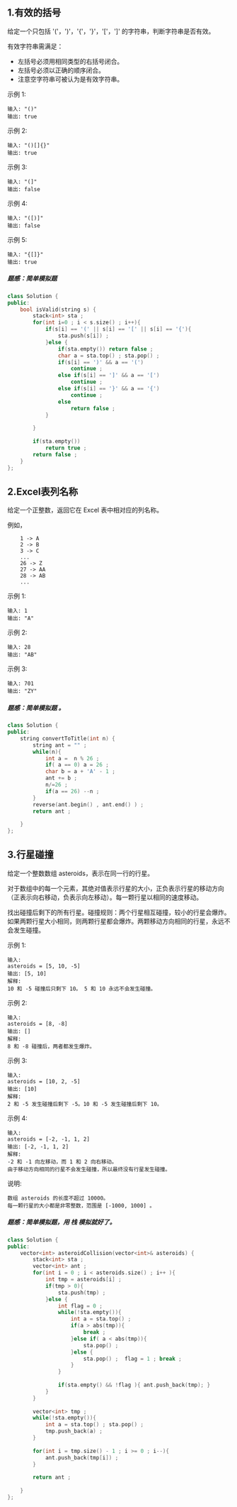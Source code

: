 ## 1.有效的括号
给定一个只包括 '('，')'，'{'，'}'，'['，']' 的字符串，判断字符串是否有效。

有效字符串需满足：

* 左括号必须用相同类型的右括号闭合。
* 左括号必须以正确的顺序闭合。
* 注意空字符串可被认为是有效字符串。

示例 1:
```
输入: "()"
输出: true
```
示例 2:
```
输入: "()[]{}"
输出: true
```
示例 3:
```
输入: "(]"
输出: false
```
示例 4:
```
输入: "([)]"
输出: false
```
示例 5:
```
输入: "{[]}"
输出: true
```
##### 题感：简单模拟题
```C++
class Solution {
public:
    bool isValid(string s) {
        stack<int> sta ; 
        for(int i=0 ; i < s.size() ; i++){
            if(s[i] == '(' || s[i] == '[' || s[i] == '{'){
                sta.push(s[i]) ; 
            }else {
                if(sta.empty()) return false ; 
                char a = sta.top() ; sta.pop() ; 
                if(s[i] == ')' && a == '(')
                    continue ; 
                else if(s[i] == ']' && a == '[')
                    continue ; 
                else if(s[i] == '}' && a == '{')
                    continue ; 
                else 
                    return false ; 
            }
           
        }
        
        if(sta.empty())
            return true ; 
        return false ; 
    }
};
```
## 2.Excel表列名称
给定一个正整数，返回它在 Excel 表中相对应的列名称。

例如，
```
    1 -> A
    2 -> B
    3 -> C
    ...
    26 -> Z
    27 -> AA
    28 -> AB 
    ...
```
示例 1:
```
输入: 1
输出: "A"
```
示例 2:
```
输入: 28
输出: "AB"
```
示例 3:
```
输入: 701
输出: "ZY"
```
##### 题感：简单模拟题 。
```C++
class Solution {
public:
    string convertToTitle(int n) {
        string ant = "" ; 
        while(n){
            int a =  n % 26 ; 
            if( a == 0) a = 26 ; 
            char b = a + 'A' - 1 ; 
            ant += b ; 
            n/=26 ;
            if(a == 26) --n ; 
        }
        reverse(ant.begin() , ant.end() ) ; 
        return ant ; 
        
    }
};
```
## 3.行星碰撞
给定一个整数数组 asteroids，表示在同一行的行星。

对于数组中的每一个元素，其绝对值表示行星的大小，正负表示行星的移动方向（正表示向右移动，负表示向左移动）。每一颗行星以相同的速度移动。

找出碰撞后剩下的所有行星。碰撞规则：两个行星相互碰撞，较小的行星会爆炸。如果两颗行星大小相同，则两颗行星都会爆炸。两颗移动方向相同的行星，永远不会发生碰撞。

示例 1:
```
输入: 
asteroids = [5, 10, -5]
输出: [5, 10]
解释: 
10 和 -5 碰撞后只剩下 10。 5 和 10 永远不会发生碰撞。
```
示例 2:
```
输入: 
asteroids = [8, -8]
输出: []
解释: 
8 和 -8 碰撞后，两者都发生爆炸。
```
示例 3:
```
输入: 
asteroids = [10, 2, -5]
输出: [10]
解释: 
2 和 -5 发生碰撞后剩下 -5。10 和 -5 发生碰撞后剩下 10。
```
示例 4:
```
输入: 
asteroids = [-2, -1, 1, 2]
输出: [-2, -1, 1, 2]
解释: 
-2 和 -1 向左移动，而 1 和 2 向右移动。
由于移动方向相同的行星不会发生碰撞，所以最终没有行星发生碰撞。
```
说明:
```
数组 asteroids 的长度不超过 10000。
每一颗行星的大小都是非零整数，范围是 [-1000, 1000] 。
```
##### 题感：简单模拟题，用 栈 模拟就好了。
```C++
class Solution {
public:
    vector<int> asteroidCollision(vector<int>& asteroids) {
        stack<int> sta ; 
        vector<int> ant ; 
        for(int i = 0 ; i < asteroids.size() ; i++ ){
            int tmp = asteroids[i] ;  
            if(tmp > 0){
                sta.push(tmp) ; 
            }else {
                int flag = 0 ; 
                while(!sta.empty()){
                    int a = sta.top() ;
                    if(a > abs(tmp)){
                        break ; 
                    }else if( a < abs(tmp)){
                        sta.pop() ; 
                    }else {
                        sta.pop() ;  flag = 1 ; break ; 
                    }
                }
                
                if(sta.empty() && !flag ){ ant.push_back(tmp); }  
            }
        }
        
        vector<int> tmp ; 
        while(!sta.empty()){
            int a = sta.top() ; sta.pop() ; 
            tmp.push_back(a) ; 
        }
        
        for(int i = tmp.size() - 1 ; i >= 0 ; i--){
            ant.push_back(tmp[i]) ; 
        }
        
        return ant ; 
        
    }
};
```